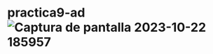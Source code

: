 # practica9-ad![Captura de pantalla 2023-10-22 185957](https://github.com/fcortazar/practica9-ad/assets/114659866/f9061faa-b530-471b-935d-de667c3a0327)
